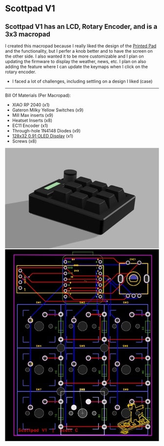 # Scottpad V1
Scottpad V1 has an LCD, Rotary Encoder, and is a 3x3 macropad
-----
I created this macropad because I really liked the design of the [Printed Pad](https://protadesigns.com/products/printed-pad?variant=41279531253817) and the functionality, but I perfer a knob better and to have the screen on the other side. I also wanted it to be more customizable and I plan on updating the firmware to display the weather, news, etc. I plan on also adding the feature where I can update the keymaps when I click on the rotary encoder.
- I faced a lot of challenges, including settling on a design I liked (case)
-----
Bill Of Materials (Per Macropad):
- XIAO RP 2040 (x1)
- Gateron Milky Yellow Switches (x9)
- Mill Max inserts (x9)
- Heatset Inserts (x8)
- EC11 Encoder (x1)
- Through-hole 1N4148 Diodes (x9)
- [128x32 0.91 OLED Display](https://www.lcsc.com/product-detail/OLED-Display_HS-HS91L02W2C01_C5248081.html) (x1)
- Screws (x8)

![image](images/image.png)
![image](images/image(1).png)

